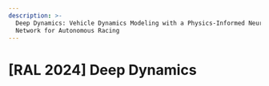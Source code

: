 ```yaml
---
description: >-
  Deep Dynamics: Vehicle Dynamics Modeling with a Physics-Informed Neural
  Network for Autonomous Racing
---
```


# \[RAL 2024] Deep Dynamics

